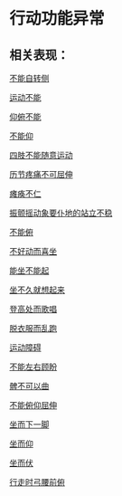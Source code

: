 # 行动功能异常## 相关表现： [不能自转侧](https://www.gmzyjc.com/search/result?wd=不能自转侧)[运动不能](https://www.gmzyjc.com/search/result?wd=运动不能)[仰俯不能](https://www.gmzyjc.com/search/result?wd=仰俯不能)[不能仰](https://www.gmzyjc.com/search/result?wd=不能仰)[四肢不能随意运动](https://www.gmzyjc.com/search/result?wd=四肢不能随意运动)[历节疼痛不可屈伸](https://www.gmzyjc.com/search/result?wd=历节疼痛不可屈伸)[瘫痪不仁](https://www.gmzyjc.com/search/result?wd=瘫痪不仁)[振颤摇动象要仆地的站立不稳](https://www.gmzyjc.com/search/result?wd=振颤摇动象要仆地的站立不稳)[不能俯](https://www.gmzyjc.com/search/result?wd=不能俯)[不好动而喜坐](https://www.gmzyjc.com/search/result?wd=不好动而喜坐)[能坐不能起](https://www.gmzyjc.com/search/result?wd=能坐不能起)[坐不久就想起来](https://www.gmzyjc.com/search/result?wd=坐不久就想起来)[登高处而歌唱](https://www.gmzyjc.com/search/result?wd=登高处而歌唱)[脱衣服而乱跑](https://www.gmzyjc.com/search/result?wd=脱衣服而乱跑)[运动障碍](https://www.gmzyjc.com/search/result?wd=运动障碍)[不能左右顾盼](https://www.gmzyjc.com/search/result?wd=不能左右顾盼)[髀不可以曲](https://www.gmzyjc.com/search/result?wd=髀不可以曲)[不能俯仰屈伸](https://www.gmzyjc.com/search/result?wd=不能俯仰屈伸)[坐而下一脚](https://www.gmzyjc.com/search/result?wd=坐而下一脚)[坐而仰](https://www.gmzyjc.com/search/result?wd=坐而仰)[坐而伏](https://www.gmzyjc.com/search/result?wd=坐而伏)[行走时弓腰前俯](https://www.gmzyjc.com/search/result?wd=行走时弓腰前俯)